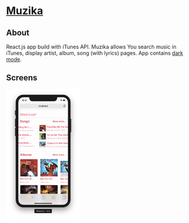 # [Muzika](https://github.com/jb1905/Muzika)

## About
React.js app build with iTunes API. Muzika allows You search music in iTunes, display artist, album, song (with lyrics) pages. App contains [dark mode](https://github.com/jb1905/darky.js).

## Screens
<img src="./docs/assets/artist-page-mobile.png" width="200" alt="Artist page on mobile device"/>
